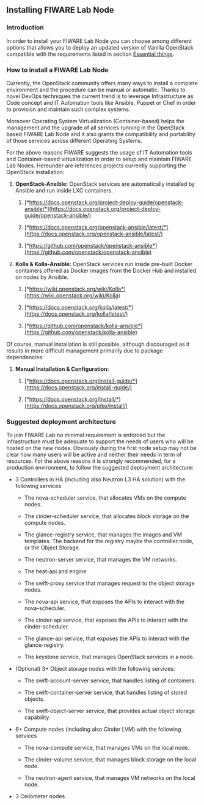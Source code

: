 ## Installing FIWARE Lab Node 

### Introduction

In order to install your FIWARE Lab Node you can choose among different
options that allows you to deploy an updated version of Vanilla
OpenStack compatible with the requirements listed in section [Essential things](../index.md).

### <a name="how"></a> How to install a FIWARE Lab Node

Currently, the OpenStack community offers many ways to install a
complete environment and the procedure can be manual or automatic.
Thanks to novel DevOps techniques the current trend is to leverage
Infrastructure as Code concept and IT Automation tools like Ansible,
Puppet or Chef in order to provision and maintain such complex systems.

Moreover Operating System Virtualization (Container-based) helps the
management and the upgrade of all services running in the OpenStack
based FIWARE Lab Node and it also grants the compatibility and
portability of those services across different Operating Systems.

For the above reasons FIWARE suggests the usage of IT Automation tools
and Container-based virtualization in order to setup and maintain FIWARE
Lab Nodes. Hereunder are references projects currently supporting the
OpenStack installation:

1. **OpenStack-Ansible:** OpenStack services are automatically
    installed by Ansible and run inside LXC containers.

    1. [*https://docs.openstack.org/project-deploy-guide/openstack-ansible/*](https://docs.openstack.org/project-deploy-guide/openstack-ansible/)

    1. [*https://docs.openstack.org/openstack-ansible/latest/*](https://docs.openstack.org/openstack-ansible/latest/)

    1. [*https://github.com/openstack/openstack-ansible*](https://github.com/openstack/openstack-ansible)

1. **Kolla & Kolla-Ansible:** OpenStack services run inside pre-built
    Docker containers offered as Docker images from the Docker Hub and
    installed on nodes by Ansible.

    1. [*https://wiki.openstack.org/wiki/Kolla*](https://wiki.openstack.org/wiki/Kolla)

    1. [*https://docs.openstack.org/kolla/latest/*](https://docs.openstack.org/kolla/latest/)

    1. [*https://github.com/openstack/kolla-ansible*](https://github.com/openstack/kolla-ansible)

Of course, manual installation is still possible, although discouraged
as it results in more difficult management primarily due to package
dependencies:

1. **Manual Installation & Configuration:**

    1. [*https://docs.openstack.org/install-guide/*](https://docs.openstack.org/install-guide/)

    1. [*https://docs.openstack.org/install/*](https://docs.openstack.org/pike/install/)

### Suggested deployment architecture

To join FIWARE Lab no minimal requirement is enforced but the
infrastructure must be adequate to support the needs of users who will
be hosted on the new nodes. Obviously during the first node setup may
not be clear how many users will be active and neither their needs in
term of resources. For the above reasons it is strongly recommended, for
a production environment, to follow the suggested deployment
architecture:

-   3 Controllers in HA (including also Neutron L3 HA solution) with the
    following services

    -   The nova-scheduler service, that allocates VMs on the
        compute nodes.

    -   The cinder-scheduler service, that allocates block storage on
        the compute nodes.

    -   The glance-registry service, that manages the images and
        VM templates. The backend for the registry maybe the controller
        node, or the Object Storage.

    -   The neutron-server service, that manages the VM networks.

    -   The heat-api and engine

    -   The swift-proxy service that manages request to the object
        storage nodes.

    -   The nova-api service, that exposes the APIs to interact with
        the nova-scheduler.

    -   The cinder-api service, that exposes the APIs to interact with
        the cinder-scheduler.

    -   The glance-api service, that exposes the APIs to interact with
        the glance-registry.

    -   The keystone service, that manages OpenStack services in a node.

-   (Optional) 3+ Object storage nodes with the following services:

    -   The swift-account-server service, that handles listing
        of containers.

    -   The swift-container-server service, that handles listing of
        stored objects.

    -   The swift-object-server service, that provides actual object
        storage capability.

-   6+ Compute nodes (including also Cinder LVM) with the following
    services

    -   The nova-compute service, that manages VMs on the local node.

    -   The cinder-volume service, that manages block storage on the
        local node.

    -   The neutron-agent service, that manages VM networks on the
        local node.

-   3 Ceilometer nodes